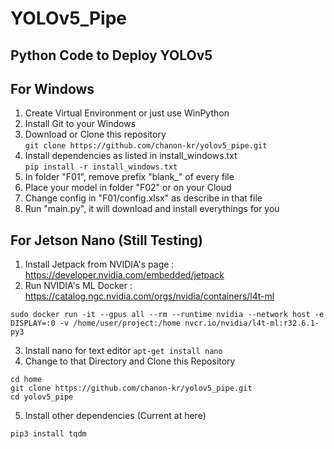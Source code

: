 # YOLOv5_Pipe
## Python Code to Deploy YOLOv5 

## For Windows
1. Create Virtual Environment or just use WinPython
2. Install Git to your Windows
3. Download or Clone this repository<br>
```git clone https://github.com/chanon-kr/yolov5_pipe.git```
4. Install dependencies as listed in install_windows.txt <br>
```pip install -r install_windows.txt```<br>
5. In folder "F01", remove prefix "blank_" of every file
6. Place your model in folder "F02" or on your Cloud
7. Change config in "F01/config.xlsx" as describe in that file
8. Run "main.py", it will download and install everythings for you

## For Jetson Nano (Still Testing)
1. Install Jetpack from NVIDIA's page : https://developer.nvidia.com/embedded/jetpack
2. Run NVIDIA's ML Docker : https://catalog.ngc.nvidia.com/orgs/nvidia/containers/l4t-ml <br>
```
sudo docker run -it --gpus all --rm --runtime nvidia --network host -e DISPLAY=:0 -v /home/user/project:/home nvcr.io/nvidia/l4t-ml:r32.6.1-py3
```
3. Install nano for text editor
```apt-get install nano```
4. Change to that Directory and Clone this Repository
```
cd home
git clone https://github.com/chanon-kr/yolov5_pipe.git
cd yolov5_pipe
```
5. Install other dependencies (Current at here)
```
pip3 install tqdm
```